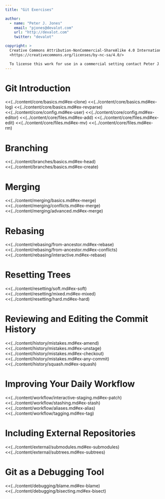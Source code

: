 ```yaml
---
title: "Git Exercises"

author:
  - name: "Peter J. Jones"
    email: "pjones@devalot.com"
    url: "http://devalot.com"
    twitter: "devalot"

copyright: >
  Creative Commons Attribution-NonCommercial-ShareAlike 4.0 International Public License:
  <https://creativecommons.org/licenses/by-nc-sa/4.0/>

  To license this work for use in a commercial setting contact Peter J. Jones.
---
```


Git Introduction
================

  <<(../content/core/basics.md#ex-clone)
  <<(../content/core/basics.md#ex-log)
  <<(../content/core/basics.md#ex-revparse)
  <<(../content/core/config.md#ex-user)
  <<(../content/core/config.md#ex-editor)
  <<(../content/core/files.md#ex-add)
  <<(../content/core/files.md#ex-edit)
  <<(../content/core/files.md#ex-mv)
  <<(../content/core/files.md#ex-rm)

Branching
=========

  <<(../content/branches/basics.md#ex-head)
  <<(../content/branches/basics.md#ex-create)

Merging
=======

  <<(../content/merging/basics.md#ex-merge)
  <<(../content/merging/conflicts.md#ex-merge)
  <<(../content/merging/advanced.md#ex-merge)

Rebasing
========

  <<(../content/rebasing/from-ancestor.md#ex-rebase)
  <<(../content/rebasing/from-ancestor.md#ex-conflicts)
  <<(../content/rebasing/interactive.md#ex-rebase)

Resetting Trees
===============

  <<(../content/resetting/soft.md#ex-soft)
  <<(../content/resetting/mixed.md#ex-mixed)
  <<(../content/resetting/hard.md#ex-hard)

Reviewing and Editing the Commit History
========================================

  <<(../content/history/mistakes.md#ex-amend)
  <<(../content/history/mistakes.md#ex-unstage)
  <<(../content/history/mistakes.md#ex-checkout)
  <<(../content/history/mistakes.md#ex-any-commit)
  <<(../content/history/squash.md#ex-squash)

Improving Your Daily Workflow
=============================

  <<(../content/workflow/interactive-staging.md#ex-patch)
  <<(../content/workflow/stashing.md#ex-stash)
  <<(../content/workflow/aliases.md#ex-alias)
  <<(../content/workflow/tagging.md#ex-tag)

Including External Repositories
===============================

  <<(../content/external/submodules.md#ex-submodules)
  <<(../content/external/subtrees.md#ex-subtrees)

Git as a Debugging Tool
=======================

  <<(../content/debugging/blame.md#ex-blame)
  <<(../content/debugging/bisecting.md#ex-bisect)
